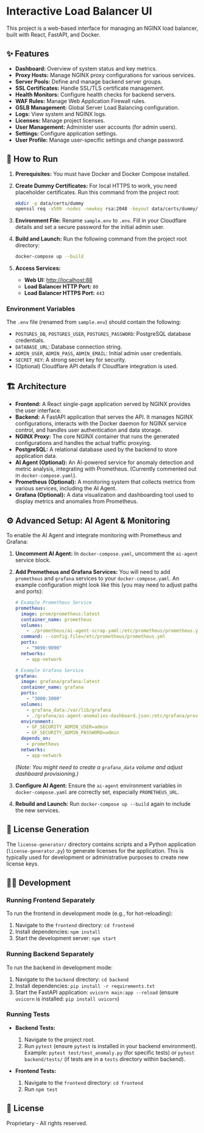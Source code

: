 # Interactive Load Balancer UI

This project is a web-based interface for managing an NGINX load balancer, built with React, FastAPI, and Docker.

## ✨ Features

*   **Dashboard:** Overview of system status and key metrics.
*   **Proxy Hosts:** Manage NGINX proxy configurations for various services.
*   **Server Pools:** Define and manage backend server groups.
*   **SSL Certificates:** Handle SSL/TLS certificate management.
*   **Health Monitors:** Configure health checks for backend servers.
*   **WAF Rules:** Manage Web Application Firewall rules.
*   **GSLB Management:** Global Server Load Balancing configuration.
*   **Logs:** View system and NGINX logs.
*   **Licenses:** Manage project licenses.
*   **User Management:** Administer user accounts (for admin users).
*   **Settings:** Configure application settings.
*   **User Profile:** Manage user-specific settings and change password.

## 🚀 How to Run

1.  **Prerequisites:** You must have Docker and Docker Compose installed.

2.  **Create Dummy Certificates:** For local HTTPS to work, you need placeholder certificates. Run this command from the project root:
    ```bash
    mkdir -p data/certs/dummy
    openssl req -x509 -nodes -newkey rsa:2048 -keyout data/certs/dummy/dummy.key -out data/certs/dummy/dummy.crt -subj "/CN=dummy"
    ```

3.  **Environment File:** Rename `sample.env` to `.env`. Fill in your Cloudflare details and set a secure password for the initial admin user.

4.  **Build and Launch:** Run the following command from the project root directory:
    ```bash
    docker-compose up --build
    ```

5.  **Access Services:**
    * **Web UI:** [http://localhost:88](http://localhost:88)
    * **Load Balancer HTTP Port:** `80`
    * **Load Balancer HTTPS Port:** `443`

### Environment Variables

The `.env` file (renamed from `sample.env`) should contain the following:
*   `POSTGRES_DB`, `POSTGRES_USER`, `POSTGRES_PASSWORD`: PostgreSQL database credentials.
*   `DATABASE_URL`: Database connection string.
*   `ADMIN_USER`, `ADMIN_PASS`, `ADMIN_EMAIL`: Initial admin user credentials.
*   `SECRET_KEY`: A strong secret key for security.
*   (Optional) Cloudflare API details if Cloudflare integration is used.

## 🏗️ Architecture

*   **Frontend:** A React single-page application served by NGINX provides the user interface.
*   **Backend:** A FastAPI application that serves the API. It manages NGINX configurations, interacts with the Docker daemon for NGINX service control, and handles user authentication and data storage.
*   **NGINX Proxy:** The core NGINX container that runs the generated configurations and handles the actual traffic proxying.
*   **PostgreSQL:** A relational database used by the backend to store application data.
*   **AI Agent (Optional):** An AI-powered service for anomaly detection and metric analysis, integrating with Prometheus. (Currently commented out in `docker-compose.yaml`).
*   **Prometheus (Optional):** A monitoring system that collects metrics from various services, including the AI Agent.
*   **Grafana (Optional):** A data visualization and dashboarding tool used to display metrics and anomalies from Prometheus.

## ⚙️ Advanced Setup: AI Agent & Monitoring

To enable the AI Agent and integrate monitoring with Prometheus and Grafana:

1.  **Uncomment AI Agent:** In `docker-compose.yaml`, uncomment the `ai-agent` service block.
2.  **Add Prometheus and Grafana Services:** You will need to add `prometheus` and `grafana` services to your `docker-compose.yaml`. An example configuration might look like this (you may need to adjust paths and ports):

    ```yaml
    # Example Prometheus Service
    prometheus:
      image: prom/prometheus:latest
      container_name: prometheus
      volumes:
        - ./prometheus/ai-agent-scrap.yaml:/etc/prometheus/prometheus.yml
      command: --config.file=/etc/prometheus/prometheus.yml
      ports:
        - "9090:9090"
      networks:
        - app-network

    # Example Grafana Service
    grafana:
      image: grafana/grafana:latest
      container_name: grafana
      ports:
        - "3000:3000"
      volumes:
        - grafana_data:/var/lib/grafana
        - ./grafana/ai-agent-anomalies-dashboard.json:/etc/grafana/provisioning/dashboards/ai-agent-anomalies-dashboard.json
      environment:
        - GF_SECURITY_ADMIN_USER=admin
        - GF_SECURITY_ADMIN_PASSWORD=admin
      depends_on:
        - prometheus
      networks:
        - app-network
    ```
    *(Note: You might need to create a `grafana_data` volume and adjust dashboard provisioning.)*

3.  **Configure AI Agent:** Ensure the `ai-agent` environment variables in `docker-compose.yaml` are correctly set, especially `PROMETHEUS_URL`.
4.  **Rebuild and Launch:** Run `docker-compose up --build` again to include the new services.

## 🔑 License Generation

The `license-generator/` directory contains scripts and a Python application (`license-generator.py`) to generate licenses for the application. This is typically used for development or administrative purposes to create new license keys.

## 🧑‍💻 Development

### Running Frontend Separately

To run the frontend in development mode (e.g., for hot-reloading):

1.  Navigate to the `frontend` directory: `cd frontend`
2.  Install dependencies: `npm install`
3.  Start the development server: `npm start`

### Running Backend Separately

To run the backend in development mode:

1.  Navigate to the `backend` directory: `cd backend`
2.  Install dependencies: `pip install -r requirements.txt`
3.  Start the FastAPI application: `uvicorn main:app --reload` (ensure `uvicorn` is installed: `pip install uvicorn`)

### Running Tests

*   **Backend Tests:**
    1.  Navigate to the project root.
    2.  Run `pytest` (ensure `pytest` is installed in your backend environment).
        Example: `pytest test/test_anomaly.py` (for specific tests) or `pytest backend/tests/` (if tests are in a `tests` directory within backend).

*   **Frontend Tests:**
    1.  Navigate to the `frontend` directory: `cd frontend`
    2.  Run `npm test`

## 📄 License

Proprietary - All rights reserved.

